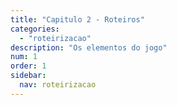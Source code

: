 ```yaml
---
title: "Capitulo 2 - Roteiros"
categories: 
  - "roteirizacao"
description: "Os elementos do jogo"
num: 1
order: 1
sidebar:
  nav: roteirizacao
---
```

